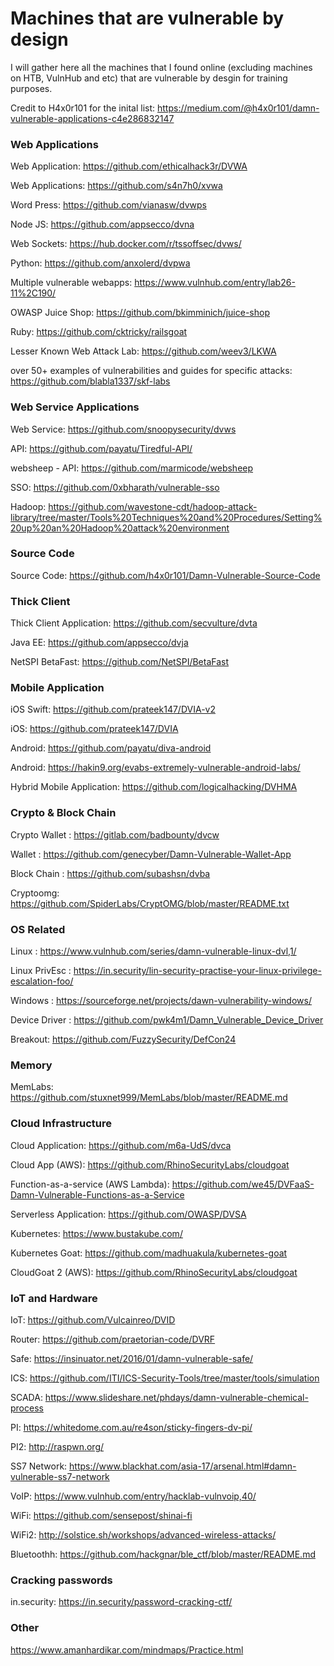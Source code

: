 # Machines that are vulnerable by design
I will gather here all the machines that I found online (excluding machines on HTB, VulnHub and etc) that are vulnerable by desgin for training purposes.

Credit to H4x0r101 for the inital list: https://medium.com/@h4x0r101/damn-vulnerable-applications-c4e286832147




### Web Applications

Web Application: https://github.com/ethicalhack3r/DVWA

Web Applications: https://github.com/s4n7h0/xvwa 

Word Press: https://github.com/vianasw/dvwps 

Node JS: https://github.com/appsecco/dvna 

Web Sockets: https://hub.docker.com/r/tssoffsec/dvws/ 

Python: https://github.com/anxolerd/dvpwa 

Multiple vulnerable webapps: https://www.vulnhub.com/entry/lab26-11%2C190/

OWASP Juice Shop: https://github.com/bkimminich/juice-shop

Ruby: https://github.com/cktricky/railsgoat

Lesser Known Web Attack Lab: https://github.com/weev3/LKWA

over 50+ examples of vulnerabilities and guides for specific attacks: https://github.com/blabla1337/skf-labs




### Web Service Applications

Web Service: https://github.com/snoopysecurity/dvws 

API: https://github.com/payatu/Tiredful-API/ 

websheep - API: https://github.com/marmicode/websheep

SSO: https://github.com/0xbharath/vulnerable-sso

Hadoop: https://github.com/wavestone-cdt/hadoop-attack-library/tree/master/Tools%20Techniques%20and%20Procedures/Setting%20up%20an%20Hadoop%20attack%20environment


### Source Code

Source Code: https://github.com/h4x0r101/Damn-Vulnerable-Source-Code 
 


### Thick Client

Thick Client Application: https://github.com/secvulture/dvta 

Java EE: https://github.com/appsecco/dvja 

NetSPI BetaFast: https://github.com/NetSPI/BetaFast
 


### Mobile Application

iOS Swift: https://github.com/prateek147/DVIA-v2 

iOS: https://github.com/prateek147/DVIA 

Android: https://github.com/payatu/diva-android 

Android: https://hakin9.org/evabs-extremely-vulnerable-android-labs/ 

Hybrid Mobile Application: https://github.com/logicalhacking/DVHMA 
 


### Crypto & Block Chain

Crypto Wallet : https://gitlab.com/badbounty/dvcw 

Wallet : https://github.com/genecyber/Damn-Vulnerable-Wallet-App 

Block Chain : https://github.com/subashsn/dvba 

Cryptoomg: https://github.com/SpiderLabs/CryptOMG/blob/master/README.txt 
 


### OS Related

Linux : https://www.vulnhub.com/series/damn-vulnerable-linux-dvl,1/ 

Linux PrivEsc : https://in.security/lin-security-practise-your-linux-privilege-escalation-foo/

Windows : https://sourceforge.net/projects/dawn-vulnerability-windows/ 

Device Driver : https://github.com/pwk4m1/Damn_Vulnerable_Device_Driver 

Breakout: https://github.com/FuzzySecurity/DefCon24 
 


### Memory

MemLabs: https://github.com/stuxnet999/MemLabs/blob/master/README.md


### Cloud Infrastructure

Cloud Application: https://github.com/m6a-UdS/dvca 

Cloud App (AWS): https://github.com/RhinoSecurityLabs/cloudgoat 

Function-as-a-service (AWS Lambda): https://github.com/we45/DVFaaS-Damn-Vulnerable-Functions-as-a-Service 

Serverless Application: https://github.com/OWASP/DVSA 

Kubernetes: https://www.bustakube.com/  

Kubernetes Goat: https://github.com/madhuakula/kubernetes-goat

CloudGoat 2 (AWS): https://github.com/RhinoSecurityLabs/cloudgoat
 

### IoT and Hardware

IoT: https://github.com/Vulcainreo/DVID 

Router: https://github.com/praetorian-code/DVRF 

Safe: https://insinuator.net/2016/01/damn-vulnerable-safe/ 


ICS: https://github.com/ITI/ICS-Security-Tools/tree/master/tools/simulation 

SCADA: https://www.slideshare.net/phdays/damn-vulnerable-chemical-process 

PI: https://whitedome.com.au/re4son/sticky-fingers-dv-pi/ 

PI2: http://raspwn.org/ 

SS7 Network: https://www.blackhat.com/asia-17/arsenal.html#damn-vulnerable-ss7-network 

VoIP: https://www.vulnhub.com/entry/hacklab-vulnvoip,40/ 

WiFi: https://github.com/sensepost/shinai-fi 

WiFi2: http://solstice.sh/workshops/advanced-wireless-attacks/

Bluetoothh: https://github.com/hackgnar/ble_ctf/blob/master/README.md


### Cracking passwords

in.security: https://in.security/password-cracking-ctf/




### Other

https://www.amanhardikar.com/mindmaps/Practice.html 

